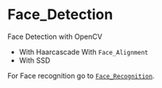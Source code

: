 # Face_Detection
Face Detection with OpenCV
 - With Haarcascade With `Face_Alignment`
 - With SSD
 
For Face recognition go to [`Face_Recognition`](https://github.com/Vivek2509/Face_Recognition).
